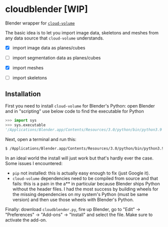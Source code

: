 # cloudblender [WIP]
Blender wrapper for [`cloud-volume`](https://github.com/seung-lab/cloud-volume)

The basic idea is to let you import image data, skeletons and meshes from
any data source that `cloud-volume` understands.

- [x] import image data as planes/cubes
- [ ] import segmentation data as planes/cubes
- [x] import meshes
- [ ] import skeletons


## Installation

First you need to install `cloud-volume` for Blender's Python: open Blender
and in "scripting" use below code to find the executable for Python

```Python
>>> import sys
>>> sys.executable
'/Applications/Blender.app/Contents/Resources/3.0/python/bin/python3.9'
```

Next, open a terminal and run this:

```bash
$ /Applications/Blender.app/Contents/Resources/3.0/python/bin/python3.9 -m pip install cloud-volume
```

In an ideal world the install will just work but that's hardly ever the case.
Some issues I encountered:

- `pip` not installed: this is actually easy enough to fix (just Google it).
- `cloud-volume` dependencies need to be compiled from source and that fails:
  this is a pain in the a** in particular because Blender ships Python without
  the header files. I had the most success by building wheels for the missing
  dependencies on my system's Python (must be same version) and then use those
  wheels with Blender's Python.  

Finally: download `cloudblender.py`, fire up Blender, go to "Edit" -> "Preferences"
-> "Add-ons" -> "Install" and select the file. Make sure to activate the
add-on.
